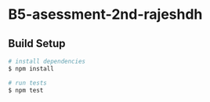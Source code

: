 # B5-asessment-2nd-rajeshdh

## Build Setup

``` bash
# install dependencies
$ npm install

# run tests
$ npm test

```

